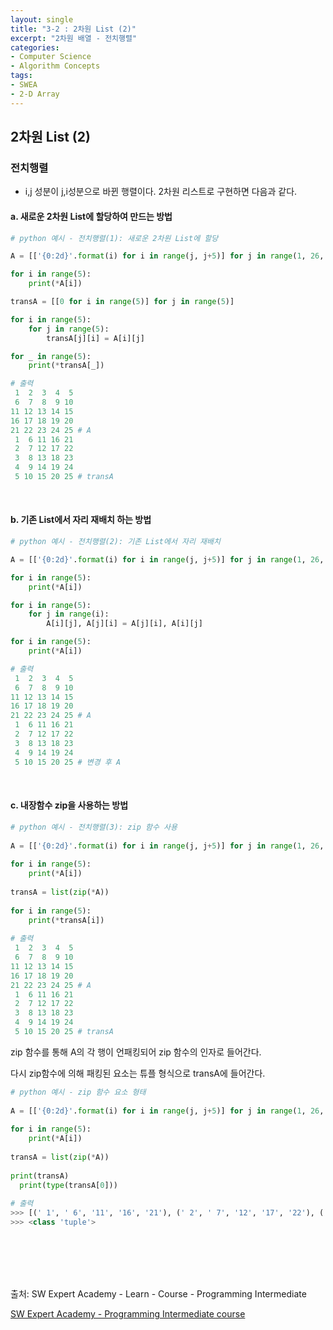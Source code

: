 ```yaml
---
layout: single
title: "3-2 : 2차원 List (2)"
excerpt: "2차원 배열 - 전치행렬"
categories: 
- Computer Science
- Algorithm Concepts
tags:
- SWEA
- 2-D Array
---
```

## 2차원 List (2)

### 전치행렬 

- i,j 성분이 j,i성분으로 바뀐 행렬이다. 2차원 리스트로 구현하면 다음과 같다.

#### a. 새로운 2차원 List에 할당하여 만드는 방법

```python
# python 예시 - 전치행렬(1): 새로운 2차원 List에 할당

A = [['{0:2d}'.format(i) for i in range(j, j+5)] for j in range(1, 26, 5)]

for i in range(5):
    print(*A[i])

transA = [[0 for i in range(5)] for j in range(5)]

for i in range(5):
    for j in range(5):
        transA[j][i] = A[i][j]

for _ in range(5):
    print(*transA[_])

# 출력
 1  2  3  4  5
 6  7  8  9 10
11 12 13 14 15
16 17 18 19 20
21 22 23 24 25 # A
 1  6 11 16 21
 2  7 12 17 22
 3  8 13 18 23
 4  9 14 19 24
 5 10 15 20 25 # transA
```

<br>

#### b. 기존 List에서 자리 재배치 하는 방법

```python
# python 예시 - 전치행렬(2): 기존 List에서 자리 재배치

A = [['{0:2d}'.format(i) for i in range(j, j+5)] for j in range(1, 26, 5)]

for i in range(5):
    print(*A[i])

for i in range(5):
    for j in range(i):
        A[i][j], A[j][i] = A[j][i], A[i][j]

for i in range(5):
    print(*A[i])

# 출력
 1  2  3  4  5
 6  7  8  9 10
11 12 13 14 15
16 17 18 19 20
21 22 23 24 25 # A
 1  6 11 16 21
 2  7 12 17 22
 3  8 13 18 23
 4  9 14 19 24
 5 10 15 20 25 # 변경 후 A
```

<br>

#### c. 내장함수 zip을 사용하는 방법

```python
# python 예시 - 전치행렬(3): zip 함수 사용
  
A = [['{0:2d}'.format(i) for i in range(j, j+5)] for j in range(1, 26, 5)]
  
for i in range(5):
    print(*A[i])
  
transA = list(zip(*A))
  
for i in range(5):
    print(*transA[i])
  
# 출력
 1  2  3  4  5
 6  7  8  9 10
11 12 13 14 15
16 17 18 19 20
21 22 23 24 25 # A
 1  6 11 16 21
 2  7 12 17 22
 3  8 13 18 23
 4  9 14 19 24
 5 10 15 20 25 # transA
```



zip 함수를 통해 A의 각 행이 언패킹되어 zip 함수의 인자로 들어간다.

다시 zip함수에 의해 패킹된 요소는 튜플 형식으로 transA에 들어간다.



```python
# python 예시 - zip 함수 요소 형태
  
A = [['{0:2d}'.format(i) for i in range(j, j+5)] for j in range(1, 26, 5)]
  
for i in range(5):
    print(*A[i])
      
transA = list(zip(*A))
  
print(transA)
  print(type(transA[0]))
  
# 출력
>>> [(' 1', ' 6', '11', '16', '21'), (' 2', ' 7', '12', '17', '22'), (' 3', ' 8', '13', '18', '23'), (' 4', ' 9', '14', '19', '24'), (' 5', '10', '15', '20', '25')]
>>> <class 'tuple'>
```

<br>

<br>

<br>

<br>

출처: SW Expert Academy - Learn - Course - Programming Intermediate

[SW Expert Academy - Programming Intermediate course](https://swexpertacademy.com/main/learn/course/subjectList.do?courseId=AVuPDN86AAXw5UW6)